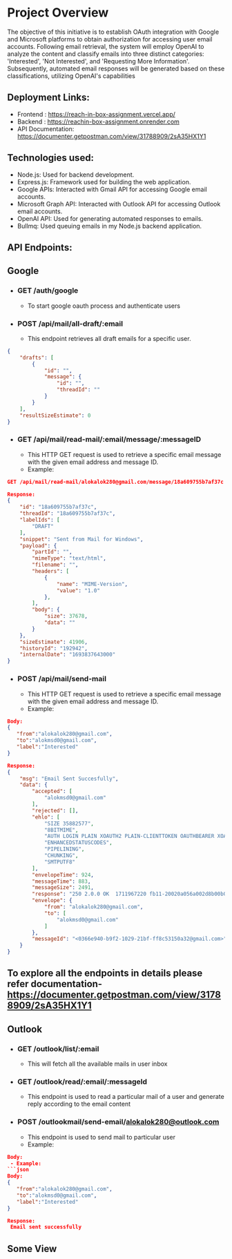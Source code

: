 # Project Overview
  The objective of this initiative is to establish OAuth integration with Google and Microsoft platforms to obtain authorization for accessing user email accounts. Following email retrieval, the system will employ OpenAI to analyze the content and classify emails into three distinct categories: 'Interested', 'Not Interested', and 'Requesting More Information'. Subsequently, automated email responses will be generated based on these classifications, utilizing OpenAI's capabilities

## Deployment Links:
- Frontend : https://reach-in-box-assignment.vercel.app/
- Backend : https://reachin-box-assignment.onrender.com
- API Documentation: https://documenter.getpostman.com/view/31788909/2sA35HX1Y1


## Technologies used:
- Node.js: Used for backend development.
- Express.js: Framework used for building the web application.
- Google APIs: Interacted with Gmail API for accessing Google email accounts.
- Microsoft Graph API: Interacted with Outlook API for accessing Outlook email accounts.
- OpenAI API: Used for generating automated responses to emails.
- Bullmq: Used queuing emails in my Node.js backend application.
  
## API Endpoints:

## Google

- ### GET /auth/google
  - To start google oauth process and authenticate users

- ### POST /api/mail/all-draft/:email
  - This endpoint retrieves all draft emails for a specific user. 
```json
{
    "drafts": [
        {
            "id": "",
            "message": {
                "id": "",
                "threadId": ""
            }
        }
    ],
    "resultSizeEstimate": 0
}

```
- ### GET /api/mail/read-mail/:email/message/:messageID
  - This HTTP GET request is used to retrieve a specific email message with the given email address and message ID.
  - Example:
```json
GET /api/mail/read-mail/alokalok280@gmail.com/message/18a609755b7af37c

Response:
{
    "id": "18a609755b7af37c",
    "threadId": "18a609755b7af37c",
    "labelIds": [
        "DRAFT"
    ],
    "snippet": "Sent from Mail for Windows",
    "payload": {
        "partId": "",
        "mimeType": "text/html",
        "filename": "",
        "headers": [
            {
                "name": "MIME-Version",
                "value": "1.0"
            },
        ],
        "body": {
            "size": 37678,
            "data": ""
        }
    },
    "sizeEstimate": 41906,
    "historyId": "192942",
    "internalDate": "1693837643000"
}
```

- ### POST /api/mail/send-mail
  - This HTTP GET request is used to retrieve a specific email message with the given email address and message ID.
  - Example:
```json
Body:
{
   "from":"alokalok280@gmail.com",
   "to":"alokmsd0@gmail.com",
   "label":"Interested"
}

Response:
{
    "msg": "Email Sent Succesfully",
    "data": {
        "accepted": [
            "alokmsd0@gmail.com"
        ],
        "rejected": [],
        "ehlo": [
            "SIZE 35882577",
            "8BITMIME",
            "AUTH LOGIN PLAIN XOAUTH2 PLAIN-CLIENTTOKEN OAUTHBEARER XOAUTH",
            "ENHANCEDSTATUSCODES",
            "PIPELINING",
            "CHUNKING",
            "SMTPUTF8"
        ],
        "envelopeTime": 924,
        "messageTime": 883,
        "messageSize": 2491,
        "response": "250 2.0.0 OK  1711967220 fb11-20020a056a002d8b00b006ecb639fa56sm1240474pfb.217 - gsmtp",
        "envelope": {
            "from": "alokalok280@gmail.com",
            "to": [
                "alokmsd0@gmail.com"
            ]
        },
        "messageId": "<0366e940-b9f2-1029-21bf-ff8c53150a32@gmail.com>"
    }
}
```

## To explore all the endpoints in details please refer documentation- https://documenter.getpostman.com/view/31788909/2sA35HX1Y1

## Outlook

- ### GET /outlook/list/:email
  - This will fetch all the available mails in user inbox


- ### GET /outlook/read/:email/:messageId
  - This endpoint is used to read a particular mail of a user and generate reply according to the email content
 
- ### POST /outlookmail/send-email/alokalok280@outlook.com
  - This endpoint is used to send mail to particular user
   - Example:
```json
Body:
 - Example:
```json
Body:
{
   "from":"alokalok280@gmail.com",
   "to":"alokmsd0@gmail.com",
   "label":"Interested"
}

Response:
 Email sent successfully
```



## Some View


